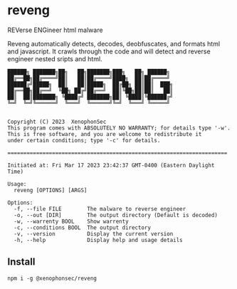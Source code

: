 # reveng
REVerse ENGineer html malware

Reveng automatically detects, decodes, deobfuscates, and formats html and javascript.
It crawls through the code and will detect and reverse engineer nested sripts and html.

```
██████╗ ███████╗██╗   ██╗███████╗███╗   ██╗ ██████╗ 
██╔══██╗██╔════╝██║   ██║██╔════╝████╗  ██║██╔════╝ 
██████╔╝█████╗  ██║   ██║█████╗  ██╔██╗ ██║██║  ███╗
██╔══██╗██╔══╝  ╚██╗ ██╔╝██╔══╝  ██║╚██╗██║██║   ██║
██║  ██║███████╗ ╚████╔╝ ███████╗██║ ╚████║╚██████╔╝
╚═╝  ╚═╝╚══════╝  ╚═══╝  ╚══════╝╚═╝  ╚═══╝ ╚═════╝ 
                                                    

Copyright (C) 2023  XenophonSec
This program comes with ABSOLUTELY NO WARRANTY; for details type '-w'.
This is free software, and you are welcome to redistribute it
under certain conditions; type '-c' for details.

=====================================================================

Initiated at: Fri Mar 17 2023 23:42:37 GMT-0400 (Eastern Daylight Time)

Usage:
  reveng [OPTIONS] [ARGS]

Options: 
  -f, --file FILE        The malware to reverse engineer
  -o, --out [DIR]        The output directory (Default is decoded)
  -w, --warrenty BOOL    Show warrenty
  -c, --conditions BOOL  The output directory
  -v, --version          Display the current version
  -h, --help             Display help and usage details
```

## Install

```
npm i -g @xenophonsec/reveng
```
